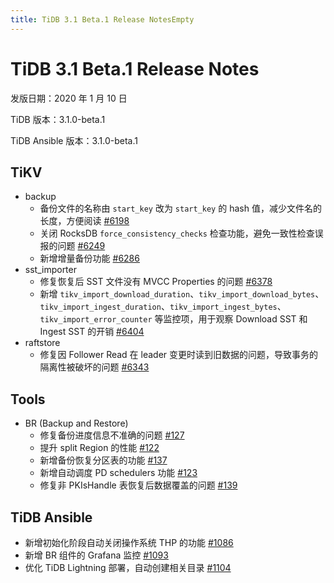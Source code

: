```yaml
---
title: TiDB 3.1 Beta.1 Release NotesEmpty
---
```


# TiDB 3.1 Beta.1 Release Notes

发版日期：2020 年 1 月 10 日

TiDB 版本：3.1.0-beta.1

TiDB Ansible 版本：3.1.0-beta.1

## TiKV

+ backup
    - 备份文件的名称由 `start_key` 改为 `start_key` 的 hash 值，减少文件名的长度，方便阅读 [#6198](https://github.com/tikv/tikv/pull/6198)
    - 关闭 RocksDB `force_consistency_checks` 检查功能，避免一致性检查误报的问题 [#6249](https://github.com/tikv/tikv/pull/6249)
    - 新增增量备份功能 [#6286](https://github.com/tikv/tikv/pull/6286)
+ sst_importer
    - 修复恢复后 SST 文件没有 MVCC Properties 的问题 [#6378](https://github.com/tikv/tikv/pull/6378)
    - 新增 `tikv_import_download_duration`、`tikv_import_download_bytes`、`tikv_import_ingest_duration`、`tikv_import_ingest_bytes`、`tikv_import_error_counter` 等监控项，用于观察 Download SST 和 Ingest SST 的开销 [#6404](https://github.com/tikv/tikv/pull/6404)
+ raftstore
    - 修复因 Follower Read 在 leader 变更时读到旧数据的问题，导致事务的隔离性被破坏的问题 [#6343](https://github.com/tikv/tikv/pull/6343)

## Tools

+ BR (Backup and Restore)
    - 修复备份进度信息不准确的问题 [#127](https://github.com/pingcap/br/pull/127)
    - 提升 split Region 的性能 [#122](https://github.com/pingcap/br/pull/122)
    - 新增备份恢复分区表的功能 [#137](https://github.com/pingcap/br/pull/137)
    - 新增自动调度 PD schedulers 功能 [#123](https://github.com/pingcap/br/pull/123)
    - 修复非 PKIsHandle 表恢复后数据覆盖的问题 [#139](https://github.com/pingcap/br/pull/139)

## TiDB Ansible

- 新增初始化阶段自动关闭操作系统 THP 的功能 [#1086](https://github.com/pingcap/tidb-ansible/pull/1086)
- 新增 BR 组件的 Grafana 监控 [#1093](https://github.com/pingcap/tidb-ansible/pull/1093)
- 优化 TiDB Lightning 部署，自动创建相关目录 [#1104](https://github.com/pingcap/tidb-ansible/pull/1104)
